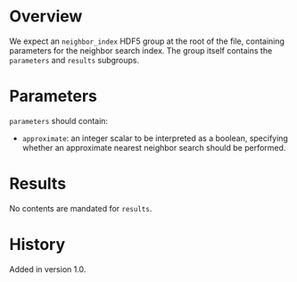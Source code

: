 # Overview

We expect an `neighbor_index` HDF5 group at the root of the file, containing parameters for the neighbor search index.
The group itself contains the `parameters` and `results` subgroups.

# Parameters

`parameters` should contain:

- `approximate`: an integer scalar to be interpreted as a boolean, specifying whether an approximate nearest neighbor search should be performed.

# Results

No contents are mandated for `results`.

# History

Added in version 1.0.
